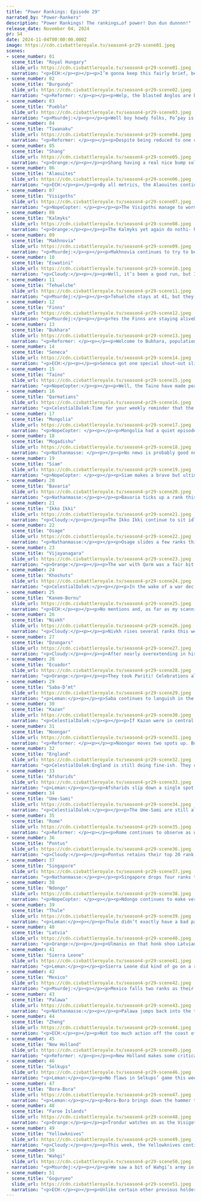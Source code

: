 ```yaml
---
title: "Power Rankings: Episode 29"
narrated_by: "Power-Rankers"
description: "Power Rankings! The rankings…of power! Dun dun dunnnn!"
release_date: November 04, 2024
pr: S4
date: 2024-11-04T00:00:00.000Z
image: https://cdn.civbattleroyale.tv/season4-pr29-scene01.jpeg
scenes:
- scene_number: 01
  scene_title: "Royal Hungary"
  slide_url: https://cdn.civbattleroyale.tv/season4-pr29-scene01.jpeg
  narration: "<p>ECH:</p><p></p><p>I’m gonna keep this fairly brief, because let’s be honest, we’re all pretty dang sure next Power Ranking there’ll be an obituary in this spot, and it wouldn’t do to present a re-hash. It was generally known that the next time Bavaria, or perhaps even Latvia, declared on the vampire queen would probably be the death blow, but I think that was filed in the back of our minds alongside other rumps with deadly neighbours, not expected to fire for a little while yet. Well, it sure has, and to Ludwig’s credit the elimination is already well underway, not helped by Royal Hungary being harassed from the East by Makhnovia of all civs. Survival would be beyond miraculous, it would be inane.</p>"
- scene_number: 02
  scene_title: "Burgundy"
  slide_url: https://cdn.civbattleroyale.tv/season4-pr29-scene02.jpeg
  narration: "<p>Reformer: </p><p></p><p>Welp, the blasted Anglos are back already. Way too soon. Burgundy barely got a chance to rebuild! …Aw, who am I kidding, they were never gonna hold them off. This is the end no doubt. England is known for maintaining a war effort for a considerable duration, so even if Burgundy does get lucky with defenses at first, they’ll inevitably fall. They will be reduced to a mere footnote in the annals of history. Obscurity is Charles’ reward for his hard work. Should’ve worked harder I guess. </p>"
- scene_number: 03
  scene_title: "Pueblo"
  slide_url: https://cdn.civbattleroyale.tv/season4-pr29-scene03.jpeg
  narration: "<p>Msurdej:</p><p></p><p>Well boy howdy folks, Po’pay is in the gutters. The Yellowknives kept hammering down on them, taking their capital and forcing them down to just two cities. Furthermore, Pueblo finds itself increasingly isolated in their demise. Yellowknives made peace with Osage too, allowing them to focus entirely on eliminating Pueblo.  While there’s still a chance that Po’pay can make a working peace deal, I’d prime your F keys folks for the coming death of the Pueblo.</p>"
- scene_number: 04
  scene_title: "Tiwanaku"
  slide_url: https://cdn.civbattleroyale.tv/season4-pr29-scene04.jpeg
  narration: "<p>Reformer: </p><p></p><p>Despite being reduced to one city with 15% health, Tiwanaku is ONLY fourth from the bottom (of living civs) because there are many, many other civs on death’s door. And Tiwanaku notably has the advantage of having achieved peace with Bora-Bora, the far more competent half of the duo that brought about Tiwanaku’s collapse. What remains is Ecuador, the absolute numbskull, and thus we’re pretty damn confident that those civs below Tiwanaku will die sooner. In fact, it’s not impossible at all that Tiwanaku will even live through the next episode! Ecuador has not exactly shown themselves to be militarily competent, after all. Obviously we all hope that Tiwanaku doesn’t have to live on ignominy for much longer. Including Tiwanaku, I presume. That’s probably the motivation behind giving their antarctic cities to Bora. </p>"
- scene_number: 05
  scene_title: "Shang"
  slide_url: https://cdn.civbattleroyale.tv/season4-pr29-scene05.jpeg
  narration: "<p>Orange:</p><p></p><p>Shang having a real nice bump solely because the part was so devastating for so many other civs. Really, the next part is gonna be an absolute bloodbath, and Shang has managed to position themselves to likely be the last of them. Praise the mountain luxuries, they are evidently what’s causing Gogurt to struggle at the last step.</p>"
- scene_number: 06
  scene_title: "Alaouites"
  slide_url: https://cdn.civbattleroyale.tv/season4-pr29-scene06.jpeg
  narration: "<p>ECH:</p><p></p><p>By all metrics, the Alaouites continue to be a godawful civ; devoid of hopes or escape routes. My guess is that pretty soon they’ll be in a similar ‘awaiting an elimination war declaration from the few civs surrounding their city state’ club the Mamluks and Shawnee, amongst many others, have found themselves in over the seasons of the CBR. So, a three rank jump should be eyebrow-raising, surely? </p><p></p><p>Well… nah. I’m sure the writeups so far have pretty firmly alerted y’all to the odd confluence of near-eliminations the episode ended on, and for all the woes Ismail is tackling, active elimination efforts against him are not one. Will all 5 living civs beneath them actually die out over the course of one episode? It’s not impossible, and if so maybe we shouldn’t think of the Alaouites as failing upwards, like the slide suggests, but as the tide they sail upon in a rickety dinghy rising whilst some fellow captains sprung a leak; they were as low as they could be without drowning, and are still as low as they can be without drowning.</p>"
- scene_number: 07
  scene_title: "Visigoths"
  slide_url: https://cdn.civbattleroyale.tv/season4-pr29-scene07.jpeg
  narration: "<p>NopeCopter: </p><p></p><p>The Visigoths manage to worm their way out of an existentially-threatening two-front war with only one city lost to England (and nothing lost to the Faroes), leaving only Sierra Leone to be dealt with. One problem: Sierra Leone is absolutely strong enough to make headway all on their own. Thankfully, Sierra Leone may just end up torching every coastal city in Iberia rather than actually pushing inland, but they might also actually start making progress and drive the knife into the Visigothic heart in the coming episodes - with how inconsistent they’ve been over the course of the game, it’s hard to say. Even if the Visigoths do survive Sierra Leone’s assault, though, England now has the ability to attack from two directions when they come back (and they WILL come back - just ask Burgundy), so it’s clear that the days of the Visigoths as a solid-looking turtle are well and truly over. Still, though, their imminent demise isn’t QUITE guaranteed just yet, so they don’t drop any spots for now.</p>"
- scene_number: 08
  scene_title: "Kalmyks"
  slide_url: https://cdn.civbattleroyale.tv/season4-pr29-scene08.jpeg
  narration: "<p>Orange:</p><p></p><p>The Kalmyks yet again do nothi- hey what the fuck Ayuka? Why the fuck did you give away a city to Bukhara??? Now you have two cities that don’t even border each other. But you know what, somehow you aren’t going to even be attacked and if you do you’re not gonna lose any cities unless you do another dumb deal. The stupidest mountain khanate.</p>"
- scene_number: 09
  scene_title: "Makhnovia"
  slide_url: https://cdn.civbattleroyale.tv/season4-pr29-scene09.jpeg
  narration: "<p>Msurdej:</p><p></p><p>Makhnovia continues to try to be relevant, but with Royal Hungary all but destroyed by Bavaria, their last great option to easily conquer is quickly fading. Soon Nestor will have to deal with his neighbors coming for him. But he’s still doing better than IRL Makhnovia. So...yay?</p>"
- scene_number: 10
  scene_title: "Eswatini"
  slide_url: https://cdn.civbattleroyale.tv/season4-pr29-scene10.jpeg
  narration: "<p>Cloudy:</p><p></p><p>Well, it’s been a good run, but I think Eswatini is on the verge of becoming a rump state scattered across a few Indian Ocean islands. Ndongo has finally secured Big Bend, and as slow as their march forward has been, it is taking on a feeling of inevitability. Eswatini is almost out of troops and Ndongo’s southern flank is about to sweep up the coast toward Mbabane. ..........And despite all of this, so many civs are collapsing right now that Eswatini gains a rank! Woohoo!</p>"
- scene_number: 11
  scene_title: "Tehuelche"
  slide_url: https://cdn.civbattleroyale.tv/season4-pr29-scene11.jpeg
  narration: "<p>Msurdej:</p><p></p><p>Tehuelche stays at 41, but they continue to have a worse position. Once Tiwanaku falls, they’ll be the weakest people on the continent. If Bora-Bora decides to absorBora them, Maria and her rinky-dink five cities won’t last long. Maybe the island city, but the rest won’t last long. </p>"
- scene_number: 12
  scene_title: "Finns"
  slide_url: https://cdn.civbattleroyale.tv/season4-pr29-scene12.jpeg
  narration: "<p>Msurdej:</p><p></p><p>Yes the Finns are staying aliveDoing their best to surviveThe top of their gameBut it’s still kinda lameThat they’ll never truly thrive</p>"
- scene_number: 13
  scene_title: "Bukhara"
  slide_url: https://cdn.civbattleroyale.tv/season4-pr29-scene13.jpeg
  narration: "<p>Reformer: </p><p></p><p>Welcome to Bukhara, population: idk could be half a milly. Not like the industrial revolution has hit yet. Oh what’s this. Bukhara did some things? Goddammit. Alright guys. First of all. Bukhara did end up losing that enclave by the Urals. But fret not, Bukhara fans. (However many of you there are.) Bukhara has acquired a hella fresh enclave to fill that hole in their heart. This one was generously donated by Kalmyks. Truly the Oirat civs love giving away cities. Anyway, that’s not even all. Because it turns out Bukhara is part of the anti-Khoshut coalition. This is a war that only just barely started so activity isn’t high yet. Unfortunately for Bukhara, this is the same front through which they tried to fight Harappa back when that coalition was happening. The front consists entirely of a handful of mountain passes which Khoshuts will easily hold with superior military tech. Meanwhile some other civ (Afsharids) is likely to swoop in and take the spoils, assuming Khoshuts lose anything. But I’ll give it to Bukhara. They genuinely are trying. They’re keeping up with the happenings in the world and doing their best to strike when the iron is hot. And even still, it won’t be enough. Truly unfortunate. </p>"
- scene_number: 14
  scene_title: "Seneca"
  slide_url: https://cdn.civbattleroyale.tv/season4-pr29-scene14.jpeg
  narration: "<p>ECH:</p><p></p><p>Seneca got one special shout-out slide as proof of existence, might be tussling with Thule’s lone outpost in the Great Lakes (aka shuffling troops into a watery grave against frigates and city strikes); and remains in the exact same position of 38th, which is kinda impressive when you consider the turmoil in the low ranks around them. Altogether a pretty ignoble package for the civ once predicted as the second best contender on the cylinder this season.</p>"
- scene_number: 15
  scene_title: "Taino"
  slide_url: https://cdn.civbattleroyale.tv/season4-pr29-scene15.jpeg
  narration: "<p>NopeCopter:</p><p></p><p>Well, the Taino have made peace with the Osage, ending possibly their best shot at expanding further into North America. I mean, they weren’t going to either way, but it was a fun little mental image. If anything, the Taino can at least breathe a sigh of relief knowing they’re not quite the tastiest morsel on the menu anymore should Mexico finally wake up. One can only wonder how far they could have gone if they weren’t suffering from constant excruciating Happiness issues, but even if they were to fix them now, I don’t think they’d have a shot at turning things around in any major capacity. Maybe they’ve got one or two more tricks left up their sleeve somewhere, but I’m not counting on it. The Taino seem pretty much boned.</p>"
- scene_number: 16
  scene_title: "Qarmatians"
  slide_url: https://cdn.civbattleroyale.tv/season4-pr29-scene16.jpeg
  narration: "<p>CelestialDalek:Time for your weekly reminder that the Qarmatians are alive and well! And if not well, at the very least alive and ok-ish. The war with Vijayanagara went nowhere fast and only resulted in hammering down the island city of Belgaum to mid-green. Realistically, the only opportunity they have is against Mogadishu right now, but unfortunately they’re being a bit too chummy with each other.</p>"
- scene_number: 17
  scene_title: "Mongolia"
  slide_url: https://cdn.civbattleroyale.tv/season4-pr29-scene17.jpeg
  narration: "<p>NopeCopter: </p><p></p><p>Mongolia had a quiet episode as Goguryeo cut them off from the remains of Shang, leaving this steppe underdog once again without anywhere to go. This time, though, there truly doesn’t seem to be any way out - Goguryeo is obviously terrifying, but they’re the easiest available target for the Selkups as well, and even the Dzungars would be serious trouble. It’s honestly reminiscent of the Mongols of Mk. 2, complete with a powerful Korean civ to the east and another Khanate to the west (albeit with a Siberian civ as the real threat alongside them). Perhaps they can ride out the rump life for some time yet like Genghis did. Or perhaps they can die with honor, instead.</p>"
- scene_number: 18
  scene_title: "Mogadishu"
  slide_url: https://cdn.civbattleroyale.tv/season4-pr29-scene18.jpeg
  narration: "<p>Nathanmasse: </p><p></p><p>No news is probably good news for Mogadishu. They’re still at war with Zheng as far as I can tell but they seem to have little inclination to send their navy to defend Aw Dhigle let alone attack Huizhou.  Eventually someone will come along and pick off all of their Indian Ocean colonies but for now they get to continue playing the role of trade-focused east African civ.</p>"
- scene_number: 19
  scene_title: "Siam"
  slide_url: https://cdn.civbattleroyale.tv/season4-pr29-scene19.jpeg
  narration: "<p>NopeCopter: </p><p></p><p>Siam makes a brave but ultimately futile stand against Singapore as the lion finally turns its attention north. Siam’s historically solid tech count has become decidedly mediocre lately, as shown by Singapore’s fleet being completely dominant despite the multiple naval wars they’ve fought as of late, and while Siam was able to take an early lead, it’s clear that Siam is at the very least losing a couple of coastal cities in the next phase of the war. A peek at the stats shows that Siam’s military has been utterly decimated, their people are starving, and while Ratchaburi ended the episode in Siamese hands, the last shot we saw of it made it clear that Singapore won’t be kept out for long. Honestly, I’d bet on a nasty peace deal even if Siam is able to hold the line. For anybody still holding on to hope that Siam would end up being a dark horse candidate, I’m sorry to say that the dream is likely ending here.</p>"
- scene_number: 20
  scene_title: "Bavaria"
  slide_url: https://cdn.civbattleroyale.tv/season4-pr29-scene20.jpeg
  narration: "<p>Nathanmasse:</p><p></p><p>Bavaria ticks up a rank this week as they move in to land the killing blow against Royal Hungary.  That will at least give better access to support and defend Gaziura and hopefully they can put Csejte to better use than Hungary has been.  After that it’s a bit up in the air as to how things will go for them.  They could easily find themselves on the receiving end of a coalition thanks to the elimination diplo-penalty, but given RH has been a consistent punching bag for their neighbors, I would bet Bavaria gets away scot-free. </p>"
- scene_number: 21
  scene_title: "Ikko Ikki"
  slide_url: https://cdn.civbattleroyale.tv/season4-pr29-scene21.jpeg
  narration: "<p>Cloudy:</p><p></p><p>The Ikko Ikki continue to sit idly by as the civs around them get bigger and bigger. Even Nivkh is better than them these days. Or were they always? Take the Nivkh Pill to find out.</p>"
- scene_number: 22
  scene_title: "Osage"
  slide_url: https://cdn.civbattleroyale.tv/season4-pr29-scene22.jpeg
  narration: "<p>Nathanmasse:</p><p></p><p>Osage slides a few ranks this week, owing more to the rise of the other civs around them than to any failing on their part.  They managed to get out of their war with Yellowknives mostly unscathed, but they are increasingly boxed in with few options to regain momentum.  They did join the Autocratic faction this episode, so hopefully that will endear them to Yellowknives and Mexico and give them enough time to rebuild their measly army.</p>"
- scene_number: 23
  scene_title: "Vijayanagara"
  slide_url: https://cdn.civbattleroyale.tv/season4-pr29-scene23.jpeg
  narration: "<p>Orange:</p><p></p><p>The war with Qarm was a fair bit useless, only lasting 6 turns. And now they are in a war that will also likely be useless, as Noongar decided to fight them. But hey, don’t discount Noongar, they got a fighting spirit, and more importantly a whole bunch of ships in the Indian Ocean. Though like, I doubt it will really go anywhere. What Vijay needs is to make peace and then turn on the Khoshuts again, or maybe go at Singapore while they’re spending units against Siam before they can win and consolidate their holdings? Idk, something besides fighting with Noongar at least.</p>"
- scene_number: 24
  scene_title: "Khoshuts"
  slide_url: https://cdn.civbattleroyale.tv/season4-pr29-scene24.jpeg
  narration: "<p>CelestialDalek:</p><p></p><p>In the wake of a war dec on the Dzungars, the Khoshuts are solidly doing better. The massive self-inflicted wound of giving away Lhasa is about to heal, and if they’re lucky they can break through the Himalayas and retake Gyangtse too. The Dzungars are known for many things on the cylinder, but military technology is not one of them, and the technologically advanced Khoshut forces should be able to rip through them with ease if they break through the mountains. Since the units aren’t fast enough to weave through one-tile passes yet, the war will probably stop at Lhasa.</p>"
- scene_number: 25
  scene_title: "Kanem-Bornu"
  slide_url: https://cdn.civbattleroyale.tv/season4-pr29-scene25.jpeg
  narration: "<p>ECH:</p><p></p><p>No mentions and, as far as my scanning of the episode has found, no good shots of Kanem-Bornu at all this part, fitting of a civ pretty close to the current middle of the field. They’ve taken a 2 rank drop for a few notable reasons, and stop me if you’ve heard any of this before: they’re not doing enough; their stats on paper are quantitatively awful; and Sierra Leone may be increasing as a threat. Their saving grace remains their powerful invader-zapping UA, bolstered by an astounding amount of faith generation for a mid-tier religion; and a proven streak of general perseverance in their AI. I’m personally hoping these latter factors beat out the former detracting aspects, but until something actually goes down, they exist in the blur of speculation-land.</p>"
- scene_number: 26
  scene_title: "Nivkh"
  slide_url: https://cdn.civbattleroyale.tv/season4-pr29-scene26.jpeg
  narration: "<p>Cloudy:</p><p></p><p>Nivkh rises several ranks this week due to a sudden, massive rise in the info addict stats. In fact, Nivkh gained 11 places, reaching 15th overall, which is frankly bizarre. As far as we can tell, they built factories in their cities and then entered a golden age, causing their production to skyrocket. In fact they’re now 14th overall in production, which is just plain stupid. I mean how?? Anyway, they’re still screwed given who their neighbors are, but there’s now reason to believe they might hold on longer than we thought.</p>"
- scene_number: 27
  scene_title: "Dzungars"
  slide_url: https://cdn.civbattleroyale.tv/season4-pr29-scene27.jpeg
  narration: "<p>Cloudy:</p><p></p><p>After nearly overextending in his war against the Selkups, Galdan Khan decided to try attacking a weaker neighbor instead, so he joined a coalition against the Khoshuts. And he is... losing? Of course, he controls Lhasa, which is smack in the middle of the Khoshuts’ core and is impossible to reinforce. Unless Gushi Khan is unfathomably incompetent, the Dzungars will lose that city as it’s already in the red. And given the position of the Himalayas, their odds of taking another city to even the score are quite low.</p>"
- scene_number: 28
  scene_title: "Ecuador"
  slide_url: https://cdn.civbattleroyale.tv/season4-pr29-scene28.jpeg
  narration: "<p>Orange:</p><p></p><p>They took Pariti! Celebrations all around! Ignore the fact that they let Bora take Ojjo, Pucara, and Wankane. IGNORE IT. Really none of those matter because Bora is letting Ecuador take the prize of the city of Tiwanaku (and the warmonger penalty)! And it certainly isn’t the case that the city will be extremely easy for Bora to take in any future wars against Ecuador. So yeah, basically on top of the world right now. </p><p></p><p>For real though I’d put Ecuador over New Holland if I could cause New Holland can’t do shit and at least Ecuador tries.</p>"
- scene_number: 29
  scene_title: "Saba-D’mt"
  slide_url: https://cdn.civbattleroyale.tv/season4-pr29-scene29.jpeg
  narration: "<p>Leman:</p><p></p><p>Saba continues to languish in the lower twenties. Their stats continue to be solid but not great, and they continue to be quite sleepy while their African rivals, Ndongo and Sierra Leone are making solid gains and daring conquests. Saba seems to be stagnating. Still.</p>"
- scene_number: 30
  scene_title: "Kazan"
  slide_url: https://cdn.civbattleroyale.tv/season4-pr29-scene30.jpeg
  narration: "<p>CelestialDalek:</p><p></p><p>If Kazan were in central Europe, they’d be a pretty formidable power. Unfortunately, they’re stuck between the Selkups and Latvia. Neither of those are attractive war options right now, especially with Kazan’s shitty tech. They could always go up against Makhnovia and Bukhara and gain, like, one city. But overall they’re fighting a really uphill battle for the long-run. </p>"
- scene_number: 31
  scene_title: "Noongar"
  slide_url: https://cdn.civbattleroyale.tv/season4-pr29-scene31.jpeg
  narration: "<p>Reformer: </p><p></p><p>Noongar moves two spots up. But let’s be real. It’s more that Saba and Kazan went down a spot each. Noongar is just an unwitting beneficiary. Nothing has really changed for Noongar. They’re still bordering a bunch of civs that are stronger than them. But that doesn’t mean Noongar’s going inactive! No sir. As we speak, Noongar is sending a large fleet towards Vijayanagara. You got that right. Vijayanagara. Honestly if they hard-commit to this ploy it might just about work. The problem is that the two civs have parity when it comes to naval military tech, meaning numbers decide the course of the war, and Vijayanagara obviously has a much easier time reinforcing the battles, considering the battles are taking place right off the coast of India. I don’t think Noongar thought this one through but I appreciate the effort. Much better than what some other civs are doing. </p>"
- scene_number: 32
  scene_title: "England"
  slide_url: https://cdn.civbattleroyale.tv/season4-pr29-scene32.jpeg
  narration: "<p>CelestialDalek:England is still doing fine-ish. They continued their campaign of UA-based success in Europe this part by taking Emeritia, but then on the brink of wrecking the Visigoths ducked out with just that city. If there’s one thing to note, it’s their relative lack of military tech for a civ in the mid-upper echelons. Despite their collapse, the Visigoths actually held a small tech advantage back when England did a land invasion, which is probably why that land invasion is being referred to in the past tense. Regardless, as long as Bavaria doesn’t take the upper hand, Henry has a hold over Europe for now.</p>"
- scene_number: 33
  scene_title: "Afsharids"
  slide_url: https://cdn.civbattleroyale.tv/season4-pr29-scene33.jpeg
  narration: "<p>Leman:</p><p></p><p>Afsharids slip down a single spot. PRs are very split on whether or not Afsharids can take advantage of this war with Khoshuts. Statswise Afsharids should be able to make it out of this war with a city or two. They have much better stats, Khoshuts’ old Harappan cities are poorly defended, and the Khoshuts are bogged down trying to take a city back from Dzungars. However, if I’m looking at Afsharids’ recent track record I’m not really expecting much. I’m hoping Afsharids prove me wrong, and realistically they should, but I dunno. Not feeling it.</p>"
- scene_number: 34
  scene_title: "Ume-Sami"
  slide_url: https://cdn.civbattleroyale.tv/season4-pr29-scene34.jpeg
  narration: "<p>CelestialDalek:</p><p></p><p>The Ume-Sami are still alive. They still have stats. Pretty decent stats! Not too shabby. But PLEASE do something for the love of god you’re at 18th and you haven’t done anything the whole game except lose some coastal cities to the Faroes. </p>"
- scene_number: 35
  scene_title: "Rome"
  slide_url: https://cdn.civbattleroyale.tv/season4-pr29-scene35.jpeg
  narration: "<p>Reformer: </p><p></p><p>Rome continues to observe as war tears Europe to shreds. Visigoths are dying, Burgundy is dying, Royal Hungary is dying. Even Mamluks died recently - to Pontus, of course, Rome wouldn’t bloody their hands with a kill. All that intensity and activity seems to be in Rome’s past now, as they are content to rest and watch other civs make gains. Their past of conquest is still fueling their current strength, obviously, and is the only reason they’re doing alright with stats. Continuing on this path of inactivity will eventually doom them to irrelevancy, though. I’m confident they’ll get out of this slump, in all fairness, but it’s still concerning to watch right now. </p>"
- scene_number: 36
  scene_title: "Pontus"
  slide_url: https://cdn.civbattleroyale.tv/season4-pr29-scene36.jpeg
  narration: "<p>Cloudy:</p><p></p><p>Pontus retains their top 20 rank for a second week running, even though they haven’t actually done anything. Part of that is other civs in this tier starting to struggle, while Pontus remains surrounded by weak neighbors. So the potential for greatness is still there, but they need to act.</p>"
- scene_number: 37
  scene_title: "Singapore"
  slide_url: https://cdn.civbattleroyale.tv/season4-pr29-scene37.jpeg
  narration: "<p>Nathanmasse:</p><p></p><p>Singapore drops four ranks this week as they go from the high of invading Goguryeo Hawaii to losing those gains and defending their own heartland from a Siamese invasion.  On the plus side, they certainly seem to have gained the upper hand and have started flipping Siam’s coastal cities.  There is some debate as to whether they will be able to hold any of these cities but their navy is a tier (or two or three) above Siam’s so I expect their cruisers to be able to rain steel on any units near the coast and eventually grind them to dust.  Perhaps I am biased as I put them highest among the rankers, but to me the longer the war continues the better for Singapore.</p>"
- scene_number: 38
  scene_title: "Ndongo"
  slide_url: https://cdn.civbattleroyale.tv/season4-pr29-scene38.jpeg
  narration: "<p>NopeCopter: </p><p></p><p>Ndongo continues to make very slow, very incremental progress against Eswatini, grinding the stubborn rump state to dust over a frustratingly long period of time. Call me biased, but I wouldn’t quite call this incompetence so much as Eswatini being very defensible (or perhaps Boer/Zimbabwe-related trauma)… but now that they’re out of units, Ndongo really should take things up a notch if they want to remain competitive. Sierra Leone is out there making landfall in Europe! Get your life together, Ndongo! There’s another Timor-Leste on the rise in the east, and if you don’t eat your rump state neighbors, they will!</p>"
- scene_number: 39
  scene_title: "Thule"
  slide_url: https://cdn.civbattleroyale.tv/season4-pr29-scene39.jpeg
  narration: "<p>Leman:</p><p></p><p>Thule didn’t exactly have a bad part, hence the small rise of one rank. But when one of your two neighbors eats the former continental hegemon, things cannot be going excellently. Thule’s stats are still fantastic, but, frustratingly, as we’ve been saying for weeks, they have no options. Yellowknives are far, far more powerful than them and without Pueblo there’s no hope for a coalition. Nivkh are weak, but Thule have been struggling to make inroads there. And after you kill Nivkh, if Thule kills Nivkh, where to then? Goguryeo is stronger, if anything, than Yellowknives. It really sucks, but geography is killing Javraganak. Swap Thule with Ndongo and you have an easy top tier civilization.</p>"
- scene_number: 40
  scene_title: "Latvia"
  slide_url: https://cdn.civbattleroyale.tv/season4-pr29-scene40.jpeg
  narration: "<p>Orange:</p><p></p><p>Ulmanis on that honk shoo Latvians are superior people mi mi mi grind.</p>"
- scene_number: 41
  scene_title: "Sierra Leone"
  slide_url: https://cdn.civbattleroyale.tv/season4-pr29-scene41.jpeg
  narration: "<p>Leman:</p><p></p><p>Sierra Leone did kind of go on a rampage this episode. It was a little overlooked though because it was overshadowed by three former top tier completely disintegrated, and Thomas Peters is a pyromaniac who can’t stop burning Visigothic cities. I don’t know why Sierra Leone keeps torching towns. Their happiness is fine. Still, the war marches on and Visigoths continue to crumble. As long as Sierra Leone can put away the lighter long enough to hold on to some number of Iberian cities, they will be in a very strong position. Or they might just continue torching places and let Faroe Islands and England sweep through the peninsula sometime in the future.</p>"
- scene_number: 42
  scene_title: "Mexico"
  slide_url: https://cdn.civbattleroyale.tv/season4-pr29-scene42.jpeg
  narration: "<p>Msurdej:</p><p></p><p>Mexico falls two ranks as their northern neighbor gets torn apart. As the Yellowknives get closer and closer to eliminating Pueblo, Mexico will start having a new, stronger neighbor to the north. Yet, in this, there is opportunity. If Pueblo gets eliminated, Maximilian could lead a coalition against the Yellowknives while they are weakened, it could lead to Mexico gaining a few cities of the beleaguered neighbor to the north. Another option is serving as a junior vassal to the Yellowknives, and working together to kill Osage. But such actions won’t stop Akaitcho from gaining more power.</p>"
- scene_number: 43
  scene_title: "Palawa"
  slide_url: https://cdn.civbattleroyale.tv/season4-pr29-scene43.jpeg
  narration: "<p>Nathanmasse:</p><p></p><p>Palawa jumps back into the top 10 as they make peace with Bora-Bora no worse for wear.  They undoubtedly have excellent stats but so do many of their direct neighbors, making their path forward unclear.  At the risk of making the same mistakes again, perhaps Noongar is their best opportunity? Their recent advancement in tech (riflemen, artillery, and researching combustion) have put their military well above their continental rival so any repeat of their past animosity may have very different results.  You know what they say, fifth time’s the charm.</p>"
- scene_number: 44
  scene_title: "Zheng"
  slide_url: https://cdn.civbattleroyale.tv/season4-pr29-scene44.jpeg
  narration: "<p>ECH:</p><p></p><p>Not too much action off the coast of China this week, as Koxinga continues bobbing along with fine stats and despairing worrying neighbours. I must admit, I’m quite surprised to see them rising and suspect they don’t have long left before a penny drops in our PR circle that Zheng, however much of a fighter they may be, current has both the no.1 and 2 civs on their borders, especially when they seem to have a land warfare weakness (and the number one civ certainly doesn’t). Zheng needs tech upgrades and units fielded, stat! If either major neighbour of theirs declared war on them next episode, they could be in for one of the largest rank tumbles in CBR history as things stand, in my estimation…</p>"
- scene_number: 45
  scene_title: "New Holland"
  slide_url: https://cdn.civbattleroyale.tv/season4-pr29-scene45.jpeg
  narration: "<p>Reformer: </p><p></p><p>New Holland makes some critical strides this week. Previously, they’ve been the laughingstock among the top powers…well, one of the laughingstocks! Specifically, NH’s strange behaviour has been running a ridiculously outdated land army compared to their peers. Finally, this has changed. They’ve even started on an air force, and at this point in the game, any self-respecting great power has an air force. These advancements make NH’s position in the top 10 less contested, but they’ll still have to use this military if they wish to actually climb. Bora’s conquest of Tiwanaku has taken out one of the easier options, but the ever-incompetent Ecuadorians are still here. And looking mighty tasty after years and years of exhausting themselves against Tiwanaku, might I add. Let’s keep the ball rolling, don’t let Tiwanaku (hopefully) dying cause a period of peace in South America!</p>"
- scene_number: 46
  scene_title: "Selkups"
  slide_url: https://cdn.civbattleroyale.tv/season4-pr29-scene46.jpeg
  narration: "<p>Leman:</p><p></p><p>No flaws in Selkups’ game this week, they grabbed Pavlodar after Kazan failed. But as other civs, like Bora-Bora, are ascendent, Selkups are starting to look like they might be a tier below the other superpowers. I wouldn’t really worry, as nothing really can threaten them at this moment, and they are still more than powerful enough to deal with their strongest neighbor, Goguryeo. But I think they kind of lack the strength, or the action to be in the top five for right now.</p>"
- scene_number: 47
  scene_title: "Bora-Bora"
  slide_url: https://cdn.civbattleroyale.tv/season4-pr29-scene47.jpeg
  narration: "<p>Leman:</p><p></p><p>Bora-Bora brings down the hammer this episode, completing their conquest of Tiwanaku. The former superpower is reduced to just their silly little capital as Bora-Bora completes their goal of pulling off a “reverse-Inca.”  It’s an insanely impressive conquest of a civilization that was really, extremely strong at one point, and even more impressive that Bora managed to get almost all of Tiwanaku’s cities! It’s a top tier performance for a top tier civ. Bora-Bora now sits at third in total cities, and top tier in every other stat. The only blemish on Bora-Bora’s record is their production, which isn’t bad, it just doesn’t measure up to the rest of the top six, who are all either doubling, or almost doubling Bora-Bora. It’s a historic weakness of island civs, but hopefully a new, secondary, South-American core will pump that score up and keep Bora-Bora powerful.</p>"
- scene_number: 48
  scene_title: "Faroe Islands"
  slide_url: https://cdn.civbattleroyale.tv/season4-pr29-scene48.jpeg
  narration: "<p>Orange:</p><p></p><p>Trondur watches on as the Visigoths fall to England and Sierra Leone, telling himself “hah, those idiots taking cities, what a bunch of fools they are”. Just as he has said for nearly every conflict so far. Clearly expanding through settling has put the Faroes on top of the board, so why would Trondur believe conquest is better? He politely laughs to himself at the delusion of the world. If only they knew…</p>"
- scene_number: 49
  scene_title: "Yellowknives"
  slide_url: https://cdn.civbattleroyale.tv/season4-pr29-scene49.jpeg
  narration: "<p>Cloudy:</p><p></p><p>This week, the Yellowknives continued to hand Pueblo a spectacular shellacking, capturing all but two of the remaining Puebloan cities, including the capital. They also ended the Osage war up one city too. By the end of the next episode, they will have not only crippled a former contender for North America, but will probably have eliminated them from the game, straight up. These gains are still slow to be reflected in the Yellowknives’ stats, as they trail behind Goguryeo and Wahgi, but they’re easily on track to win the continent and their position in the top 3 is nigh unassailable for the time being.</p>"
- scene_number: 50
  scene_title: "Wahgi"
  slide_url: https://cdn.civbattleroyale.tv/season4-pr29-scene50.jpeg
  narration: "<p>Msurdej:</p><p></p><p>We saw a bit of Wahgi’s army in this part, and holy moly does it look great. Great War Infantry, battleships, and plenty of artillery: the fruits of Wahgi having eight techs and over 600 effective science more than the next best civs. While moving them north against someone like Zheng may not be the best move for Bol'im, south is another option. Palawa and Noongar are weakened, making both (but especially Noongar with its weaker army and closer proximity) appealing targets.</p>"
- scene_number: 51
  scene_title: "Goguryeo"
  slide_url: https://cdn.civbattleroyale.tv/season4-pr29-scene51.jpeg
  narration: "<p>ECH:</p><p></p><p>Unlike certain other previous holders of the first place mantle, I think there are certainly narratives at this time a PR could go for that would lead to there being a different civ here. If you’re partial to the view that overall stats supremacy is key, then you may be tempted back to our old classic this season, the Faroes. Alternatively, one drawn to momentum and drive as the key indicators of a winner would certainly be drawn to the Yellowknives (and not to out but there are two rankers who have them first). And of course, one could look at the existential tech supremacy of the Wahgi and firmly argue ‘who could stand before them if they awoke?!’ (and again, there are two rankers who have them in the top spot instead). </p><p></p><p>What Goguryeo has, essentially, is balance. They’ve been a contender for stats lead more or less for the entirety of the game; they have a proven and active yearning for conquest necessary for a winner; and their tech may not be 8 techs above second-place, but it is literally second place out of everybody. I find it truly fitting how they straddle the strengths of the civs running behind them, and for that reason I’m still rooting for them more than I thought I would.</p>"
---
```

